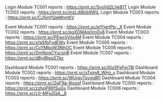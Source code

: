 Login Module TC001 reports : https://prnt.sc/SvoVd2LhkB1T
Login Module TC002 reports : https://prnt.sc/mzLdjBnb9WjL
Login Module TC003 reports : https://prnt.sc/CJ5mYQeMhmKV

Event Module TC001 reports : https://prnt.sc/eIYjgrtPp-_X
Event Module TC002 reports : https://prnt.sc/qgXDM4qOmOv8
Event Module TC003 reports : https://prnt.sc/PEwcIiViIs4M
Event Module TC004 reports : https://prnt.sc/xfaSfbFxdEWv
Event Module TC005 reports : https://prnt.sc/CcYMbqW3NhOC
Event Module TC006 reports : https://prnt.sc/DmNogCYucsnB
Event Module TC007 reports : https://prnt.sc/dByjBtpsS7bz

Dashboard Module TC001 reports : https://prnt.sc/lGo5FeFpj78I
Dashboard Module TC002 reports : https://prnt.sc/sTxim8_WHz_y
Dashboard Module TC003 reports : https://prnt.sc/WUrevTsymdR1
Dashboard Module TC004 reports : https://prnt.sc/2qF9a-9jossf
Dashboard Module TC005 reports : https://prnt.sc/zzhpP891SuGx
Dashboard Module TC006 reports : https://prnt.sc/L0-MFpZQ4__6



